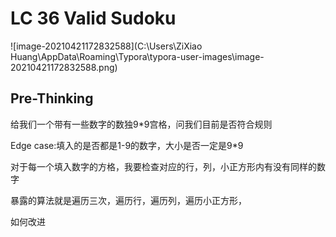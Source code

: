 # LC 36 Valid Sudoku

![image-20210421172832588](C:\Users\ZiXiao Huang\AppData\Roaming\Typora\typora-user-images\image-20210421172832588.png)

## Pre-Thinking

给我们一个带有一些数字的数独9*9宫格，问我们目前是否符合规则

Edge case:填入的是否都是1-9的数字，大小是否一定是9*9

对于每一个填入数字的方格，我要检查对应的行，列，小正方形内有没有同样的数字

暴露的算法就是遍历三次，遍历行，遍历列，遍历小正方形，

如何改进